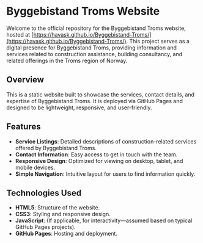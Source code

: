 # Byggebistand Troms Website

Welcome to the official repository for the Byggebistand Troms website, hosted at [https://havask.github.io/Byggebistand-Troms/](https://havask.github.io/Byggebistand-Troms/). This project serves as a digital presence for Byggebistand Troms, providing information and services related to construction assistance, building consultancy, and related offerings in the Troms region of Norway.

## Overview

This is a static website built to showcase the services, contact details, and expertise of Byggebistand Troms. It is deployed via GitHub Pages and designed to be lightweight, responsive, and user-friendly.

## Features

- **Service Listings**: Detailed descriptions of construction-related services offered by Byggebistand Troms.
- **Contact Information**: Easy access to get in touch with the team.
- **Responsive Design**: Optimized for viewing on desktop, tablet, and mobile devices.
- **Simple Navigation**: Intuitive layout for users to find information quickly.

## Technologies Used

- **HTML5**: Structure of the website.
- **CSS3**: Styling and responsive design.
- **JavaScript**: (If applicable, for interactivity—assumed based on typical GitHub Pages projects).
- **GitHub Pages**: Hosting and deployment.
